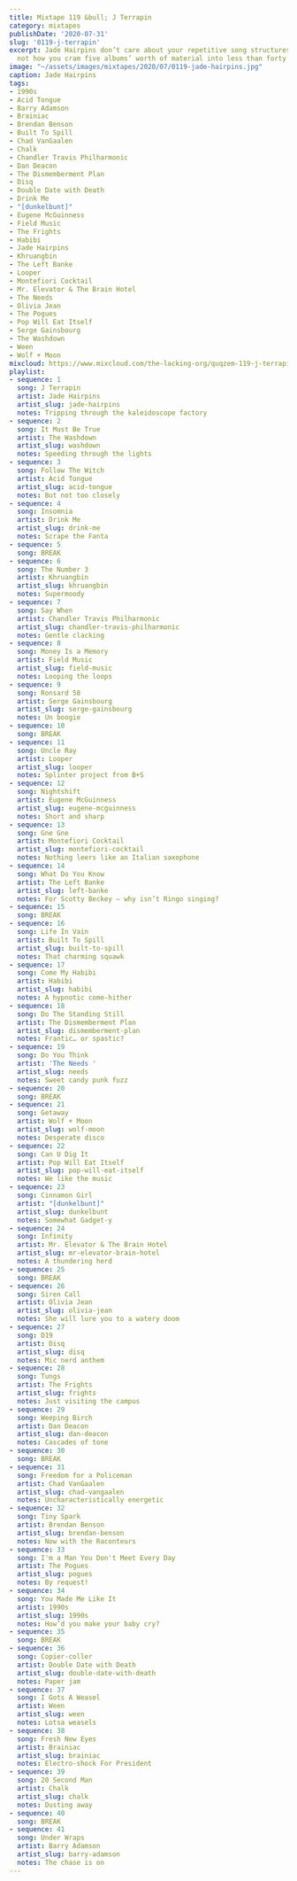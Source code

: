 ```yaml
---
title: Mixtape 119 &bull; J Terrapin
category: mixtapes
publishDate: '2020-07-31'
slug: '0119-j-terrapin'
excerpt: Jade Hairpins don’t care about your repetitive song structures, man. That’s
  not how you cram five albums’ worth of material into less than forty minutes.
image: "~/assets/images/mixtapes/2020/07/0119-jade-hairpins.jpg"
caption: Jade Hairpins
tags:
- 1990s
- Acid Tongue
- Barry Adamson
- Brainiac
- Brendan Benson
- Built To Spill
- Chad VanGaalen
- Chalk
- Chandler Travis Philharmonic
- Dan Deacon
- The Dismemberment Plan
- Disq
- Double Date with Death
- Drink Me
- "[dunkelbunt]"
- Eugene McGuinness
- Field Music
- The Frights
- Habibi
- Jade Hairpins
- Khruangbin
- The Left Banke
- Looper
- Montefiori Cocktail
- Mr. Elevator & The Brain Hotel
- The Needs
- Olivia Jean
- The Pogues
- Pop Will Eat Itself
- Serge Gainsbourg
- The Washdown
- Ween
- Wolf + Moon
mixcloud: https://www.mixcloud.com/the-lacking-org/quqzem-119-j-terrapin/
playlist:
- sequence: 1
  song: J Terrapin
  artist: Jade Hairpins
  artist_slug: jade-hairpins
  notes: Tripping through the kaleidoscope factory
- sequence: 2
  song: It Must Be True
  artist: The Washdown
  artist_slug: washdown
  notes: Speeding through the lights
- sequence: 3
  song: Follow The Witch
  artist: Acid Tongue
  artist_slug: acid-tongue
  notes: But not too closely
- sequence: 4
  song: Insomnia
  artist: Drink Me
  artist_slug: drink-me
  notes: Scrape the Fanta
- sequence: 5
  song: BREAK
- sequence: 6
  song: The Number 3
  artist: Khruangbin
  artist_slug: khruangbin
  notes: Supermoody
- sequence: 7
  song: Say When
  artist: Chandler Travis Philharmonic
  artist_slug: chandler-travis-philharmonic
  notes: Gentle clacking
- sequence: 8
  song: Money Is a Memory
  artist: Field Music
  artist_slug: field-music
  notes: Looping the loops
- sequence: 9
  song: Ronsard 58
  artist: Serge Gainsbourg
  artist_slug: serge-gainsbourg
  notes: Un boogie
- sequence: 10
  song: BREAK
- sequence: 11
  song: Uncle Ray
  artist: Looper
  artist_slug: looper
  notes: Splinter project from B+S
- sequence: 12
  song: Nightshift
  artist: Eugene McGuinness
  artist_slug: eugene-mcguinness
  notes: Short and sharp
- sequence: 13
  song: Gne Gne
  artist: Montefiori Cocktail
  artist_slug: montefiori-cocktail
  notes: Nothing leers like an Italian saxophone
- sequence: 14
  song: What Do You Know
  artist: The Left Banke
  artist_slug: left-banke
  notes: For Scotty Beckey — why isn’t Ringo singing?
- sequence: 15
  song: BREAK
- sequence: 16
  song: Life In Vain
  artist: Built To Spill
  artist_slug: built-to-spill
  notes: That charming squawk
- sequence: 17
  song: Come My Habibi
  artist: Habibi
  artist_slug: habibi
  notes: A hypnotic come-hither
- sequence: 18
  song: Do The Standing Still
  artist: The Dismemberment Plan
  artist_slug: dismemberment-plan
  notes: Frantic… or spastic?
- sequence: 19
  song: Do You Think
  artist: 'The Needs '
  artist_slug: needs
  notes: Sweet candy punk fuzz
- sequence: 20
  song: BREAK
- sequence: 21
  song: Getaway
  artist: Wolf + Moon
  artist_slug: wolf-moon
  notes: Desperate disco
- sequence: 22
  song: Can U Dig It
  artist: Pop Will Eat Itself
  artist_slug: pop-will-eat-itself
  notes: We like the music
- sequence: 23
  song: Cinnamon Girl
  artist: "[dunkelbunt]"
  artist_slug: dunkelbunt
  notes: Somewhat Gadget-y
- sequence: 24
  song: Infinity
  artist: Mr. Elevator & The Brain Hotel
  artist_slug: mr-elevator-brain-hotel
  notes: A thundering herd
- sequence: 25
  song: BREAK
- sequence: 26
  song: Siren Call
  artist: Olivia Jean
  artist_slug: olivia-jean
  notes: She will lure you to a watery doom
- sequence: 27
  song: D19
  artist: Disq
  artist_slug: disq
  notes: Mic nerd anthem
- sequence: 28
  song: Tungs
  artist: The Frights
  artist_slug: frights
  notes: Just visiting the campus
- sequence: 29
  song: Weeping Birch
  artist: Dan Deacon
  artist_slug: dan-deacon
  notes: Cascades of tone
- sequence: 30
  song: BREAK
- sequence: 31
  song: Freedom for a Policeman
  artist: Chad VanGaalen
  artist_slug: chad-vangaalen
  notes: Uncharacteristically energetic
- sequence: 32
  song: Tiny Spark
  artist: Brendan Benson
  artist_slug: brendan-benson
  notes: Now with the Raconteurs
- sequence: 33
  song: I'm a Man You Don't Meet Every Day
  artist: The Pogues
  artist_slug: pogues
  notes: By request!
- sequence: 34
  song: You Made Me Like It
  artist: 1990s
  artist_slug: 1990s
  notes: How’d you make your baby cry?
- sequence: 35
  song: BREAK
- sequence: 36
  song: Copier-coller
  artist: Double Date with Death
  artist_slug: double-date-with-death
  notes: Paper jam
- sequence: 37
  song: I Gots A Weasel
  artist: Ween
  artist_slug: ween
  notes: Lotsa weasels
- sequence: 38
  song: Fresh New Eyes
  artist: Brainiac
  artist_slug: brainiac
  notes: Electro-shock For President
- sequence: 39
  song: 20 Second Man
  artist: Chalk
  artist_slug: chalk
  notes: Dusting away
- sequence: 40
  song: BREAK
- sequence: 41
  song: Under Wraps
  artist: Barry Adamson
  artist_slug: barry-adamson
  notes: The chase is on
---
```


